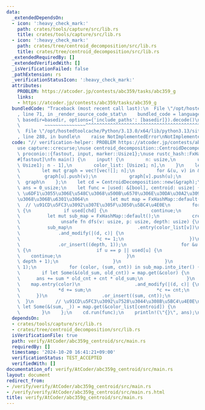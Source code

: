 ```yaml
---
data:
  _extendedDependsOn:
  - icon: ':heavy_check_mark:'
    path: crates/tools/capture/src/lib.rs
    title: crates/tools/capture/src/lib.rs
  - icon: ':heavy_check_mark:'
    path: crates/tree/centroid_decomposition/src/lib.rs
    title: crates/tree/centroid_decomposition/src/lib.rs
  _extendedRequiredBy: []
  _extendedVerifiedWith: []
  _isVerificationFailed: false
  _pathExtension: rs
  _verificationStatusIcon: ':heavy_check_mark:'
  attributes:
    PROBLEM: https://atcoder.jp/contests/abc359/tasks/abc359_g
    links:
    - https://atcoder.jp/contests/abc359/tasks/abc359_g
  bundledCode: "Traceback (most recent call last):\n  File \"/opt/hostedtoolcache/Python/3.13.0/x64/lib/python3.13/site-packages/onlinejudge_verify/documentation/build.py\"\
    , line 71, in _render_source_code_stat\n    bundled_code = language.bundle(stat.path,\
    \ basedir=basedir, options={'include_paths': [basedir]}).decode()\n          \
    \         ~~~~~~~~~~~~~~~^^^^^^^^^^^^^^^^^^^^^^^^^^^^^^^^^^^^^^^^^^^^^^^^^^^^^^^^^^^^^^^^^^\n\
    \  File \"/opt/hostedtoolcache/Python/3.13.0/x64/lib/python3.13/site-packages/onlinejudge_verify/languages/rust.py\"\
    , line 288, in bundle\n    raise NotImplementedError\nNotImplementedError\n"
  code: "// verification-helper: PROBLEM https://atcoder.jp/contests/abc359/tasks/abc359_g\n\
    use capture::crecurse;\nuse centroid_decomposition::CentroidDecomposition;\nuse\
    \ proconio::{fastout, input, marker::Usize1};\nuse rustc_hash::FxHashMap;\n\n\
    #[fastout]\nfn main() {\n    input! {\n        n: usize,\n        u_v: [(Usize1,\
    \ Usize1); n - 1],\n        color_list: [Usize1; n],\n    }\n    let graph = {\n\
    \        let mut graph = vec![vec![]; n];\n        for &(u, v) in &u_v {\n   \
    \         graph[u].push(v);\n            graph[v].push(u);\n        }\n      \
    \  graph\n    };\n    let cd = CentroidDecomposition::new(&graph);\n    let mut\
    \ ans = 0_usize;\n    let func = |used: &[bool], centroid: usize| {\n        //\
    \ \u6DF1\u3055\u306E\u548C\u3068\u500B\u6570\u306E\u30DA\u30A2\u3092\u8272\u3054\
    \u3068\u306B\u6301\u3064\n        let mut map = FxHashMap::default();\n      \
    \  // \u91CD\u5FC3\u3092\u307E\u305F\u3050\u5BC4\u4E0E\n        for &chd in &graph[centroid]\
    \ {\n            if used[chd] {\n                continue;\n            }\n  \
    \          let mut sub_map = FxHashMap::default();\n            crecurse!(\n \
    \               unsafe fn dfs(v: usize, p: usize, depth: usize) {\n          \
    \          sub_map\n                        .entry(color_list[v])\n          \
    \              .and_modify(|(d, c)| {\n                            *d += depth;\n\
    \                            *c += 1;\n                        })\n          \
    \              .or_insert((depth, 1));\n                    for &u in &graph[v]\
    \ {\n                        if u == p || used[u] {\n                        \
    \    continue;\n                        }\n                        dfs!(u, v,\
    \ depth + 1);\n                    }\n                }\n            )(chd, centroid,\
    \ 1);\n            for (color, (sum, cnt)) in sub_map.into_iter() {\n        \
    \        if let Some(&(old_sum, old_cnt)) = map.get(&color) {\n              \
    \      ans += sum * old_cnt + cnt * old_sum;\n                }\n            \
    \    map.entry(color)\n                    .and_modify(|(d, c)| {\n          \
    \              *d += sum;\n                        *c += cnt;\n              \
    \      })\n                    .or_insert((sum, cnt));\n            }\n      \
    \  }\n        // \u91CD\u5FC3\u3092\u7528\u3044\u308B\u5BC4\u4E0E\n        if\
    \ let Some(&(sum, _)) = map.get(&color_list[centroid]) {\n            ans += sum;\n\
    \        }\n    };\n    cd.run(func);\n    println!(\"{}\", ans);\n}\n"
  dependsOn:
  - crates/tools/capture/src/lib.rs
  - crates/tree/centroid_decomposition/src/lib.rs
  isVerificationFile: true
  path: verify/AtCoder/abc359g_centroid/src/main.rs
  requiredBy: []
  timestamp: '2024-10-20 16:41:21+09:00'
  verificationStatus: TEST_ACCEPTED
  verifiedWith: []
documentation_of: verify/AtCoder/abc359g_centroid/src/main.rs
layout: document
redirect_from:
- /verify/verify/AtCoder/abc359g_centroid/src/main.rs
- /verify/verify/AtCoder/abc359g_centroid/src/main.rs.html
title: verify/AtCoder/abc359g_centroid/src/main.rs
---
```

